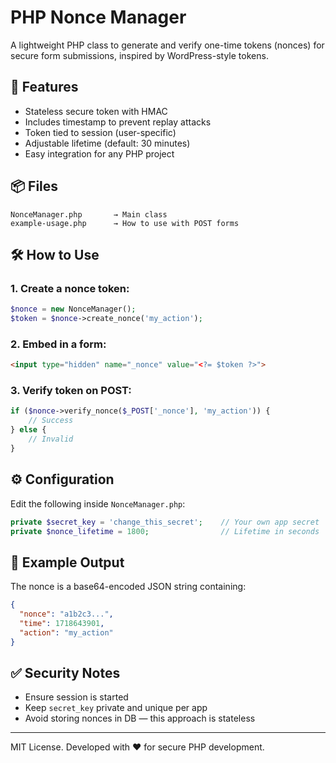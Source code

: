 # PHP Nonce Manager

A lightweight PHP class to generate and verify one-time tokens (nonces) for secure form submissions, inspired by WordPress-style tokens.

## 🔐 Features

- Stateless secure token with HMAC
- Includes timestamp to prevent replay attacks
- Token tied to session (user-specific)
- Adjustable lifetime (default: 30 minutes)
- Easy integration for any PHP project

## 📦 Files

```
NonceManager.php       → Main class
example-usage.php      → How to use with POST forms
```

## 🛠 How to Use

### 1. Create a nonce token:

```php
$nonce = new NonceManager();
$token = $nonce->create_nonce('my_action');
```

### 2. Embed in a form:

```html
<input type="hidden" name="_nonce" value="<?= $token ?>">
```

### 3. Verify token on POST:

```php
if ($nonce->verify_nonce($_POST['_nonce'], 'my_action')) {
    // Success
} else {
    // Invalid
}
```

## ⚙️ Configuration

Edit the following inside `NonceManager.php`:

```php
private $secret_key = 'change_this_secret';    // Your own app secret
private $nonce_lifetime = 1800;                // Lifetime in seconds
```

## 📁 Example Output

The nonce is a base64-encoded JSON string containing:

```json
{
  "nonce": "a1b2c3...",
  "time": 1718643901,
  "action": "my_action"
}
```

## ✅ Security Notes

- Ensure session is started
- Keep `secret_key` private and unique per app
- Avoid storing nonces in DB — this approach is stateless

---

MIT License. Developed with ❤️ for secure PHP development.
